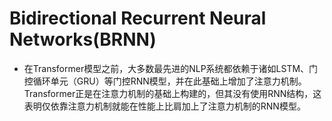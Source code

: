 # Bidirectional Recurrent Neural Networks(BRNN)







* 在Transformer模型之前，大多数最先进的NLP系统都依赖于诸如LSTM、门控循环单元（GRU）等门控RNN模型，并在此基础上增加了注意力机制。Transformer正是在注意力机制的基础上构建的，但其没有使用RNN结构，这表明仅依靠注意力机制就能在性能上比肩加上了注意力机制的RNN模型。
